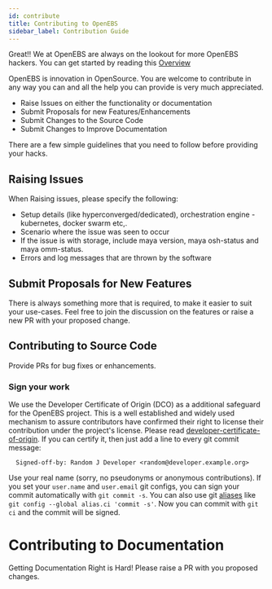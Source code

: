 ```yaml
---
id: contribute
title: Contributing to OpenEBS
sidebar_label: Contribution Guide
---
```

Great!! We at OpenEBS are always on the lookout for more OpenEBS hackers. You can get started by reading this [Overview](./contribute/design/README.md)

OpenEBS is innovation in OpenSource. You are welcome to contribute in any way you can and all the help you can provide is very much appreciated. 

- Raise Issues on either the functionality or documentation
- Submit Proposals for new Features/Enhancements 
- Submit Changes to the Source Code
- Submit Changes to Improve Documentation 

There are a few simple guidelines that you need to follow before providing your hacks. 

## Raising Issues

When Raising issues, please specify the following:
- Setup details (like hyperconverged/dedicated), orchestration engine - kubernetes, docker swarm etc,. 
- Scenario where the issue was seen to occur
- If the issue is with storage, include maya version, maya osh-status and maya omm-status.
- Errors and log messages that are thrown by the software

## Submit Proposals for New Features

There is always something more that is required, to make it easier to suit your use-cases. Feel free to join the discussion on the features or raise a new PR with your proposed change. 

## Contributing to Source Code

Provide PRs for bug fixes or enhancements.

### Sign your work

We use the Developer Certificate of Origin (DCO) as a additional safeguard
for the OpenEBS project. This is a well established and widely used
mechanism to assure contributors have confirmed their right to license
their contribution under the project's license.
Please read [developer-certificate-of-origin](https://github.com/openebs/openebs/blob/master/contribute/developer-certificate-of-origin).
If you can certify it, then just add a line to every git commit message:

````
  Signed-off-by: Random J Developer <random@developer.example.org>
````

Use your real name (sorry, no pseudonyms or anonymous contributions).
If you set your `user.name` and `user.email` git configs, you can sign your
commit automatically with `git commit -s`. You can also use git [aliases](https://git-scm.com/book/tr/v2/Git-Basics-Git-Aliases)
like `git config --global alias.ci 'commit -s'`. Now you can commit with
`git ci` and the commit will be signed.


# Contributing to Documentation

Getting Documentation Right is Hard! Please raise a PR with you proposed changes. 


<!-- Hotjar Tracking Code for https://docs.openebs.io -->
<script>
   (function(h,o,t,j,a,r){
       h.hj=h.hj||function(){(h.hj.q=h.hj.q||[]).push(arguments)};
       h._hjSettings={hjid:785693,hjsv:6};
       a=o.getElementsByTagName('head')[0];
       r=o.createElement('script');r.async=1;
       r.src=t+h._hjSettings.hjid+j+h._hjSettings.hjsv;
       a.appendChild(r);
   })(window,document,'https://static.hotjar.com/c/hotjar-','.js?sv=');
</script>
